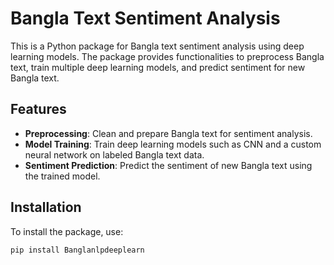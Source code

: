 # Bangla Text Sentiment Analysis

This is a Python package for Bangla text sentiment analysis using deep learning models. The package provides functionalities to preprocess Bangla text, train multiple deep learning models, and predict sentiment for new Bangla text.

## Features

- **Preprocessing**: Clean and prepare Bangla text for sentiment analysis.
- **Model Training**: Train deep learning models such as CNN and a custom neural network on labeled Bangla text data.
- **Sentiment Prediction**: Predict the sentiment of new Bangla text using the trained model.

## Installation

To install the package, use:

```bash
pip install Banglanlpdeeplearn
